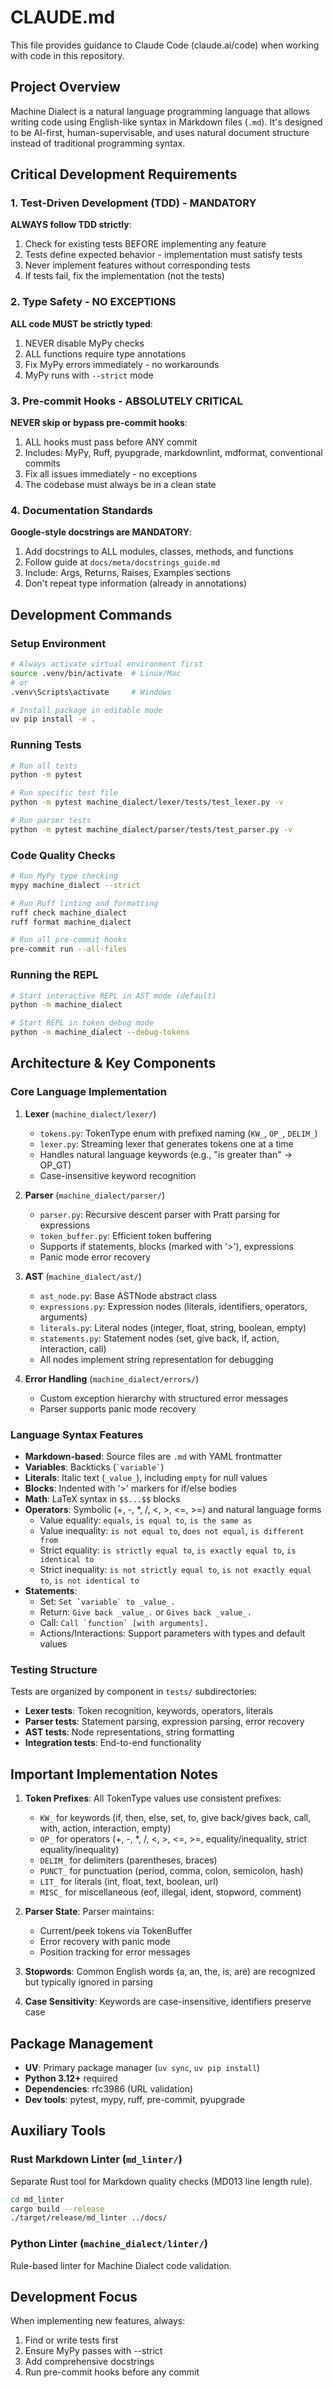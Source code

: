 # CLAUDE.md

This file provides guidance to Claude Code (claude.ai/code) when working with code in this repository.

## Project Overview

Machine Dialect is a natural language programming language that allows writing code using
English-like syntax in Markdown files (`.md`). It's designed to be AI-first,
human-supervisable, and uses natural document structure instead of traditional programming
syntax.

## Critical Development Requirements

### 1. Test-Driven Development (TDD) - MANDATORY

**ALWAYS follow TDD strictly**:

1. Check for existing tests BEFORE implementing any feature
1. Tests define expected behavior - implementation must satisfy tests
1. Never implement features without corresponding tests
1. If tests fail, fix the implementation (not the tests)

### 2. Type Safety - NO EXCEPTIONS

**ALL code MUST be strictly typed**:

1. NEVER disable MyPy checks
1. ALL functions require type annotations
1. Fix MyPy errors immediately - no workarounds
1. MyPy runs with `--strict` mode

### 3. Pre-commit Hooks - ABSOLUTELY CRITICAL

**NEVER skip or bypass pre-commit hooks**:

1. ALL hooks must pass before ANY commit
1. Includes: MyPy, Ruff, pyupgrade, markdownlint, mdformat, conventional commits
1. Fix all issues immediately - no exceptions
1. The codebase must always be in a clean state

### 4. Documentation Standards

**Google-style docstrings are MANDATORY**:

1. Add docstrings to ALL modules, classes, methods, and functions
1. Follow guide at `docs/meta/docstrings_guide.md`
1. Include: Args, Returns, Raises, Examples sections
1. Don't repeat type information (already in annotations)

## Development Commands

### Setup Environment

```bash
# Always activate virtual environment first
source .venv/bin/activate  # Linux/Mac
# or
.venv\Scripts\activate     # Windows

# Install package in editable mode
uv pip install -e .
```

### Running Tests

```bash
# Run all tests
python -m pytest

# Run specific test file
python -m pytest machine_dialect/lexer/tests/test_lexer.py -v

# Run parser tests
python -m pytest machine_dialect/parser/tests/test_parser.py -v
```

### Code Quality Checks

```bash
# Run MyPy type checking
mypy machine_dialect --strict

# Run Ruff linting and formatting
ruff check machine_dialect
ruff format machine_dialect

# Run all pre-commit hooks
pre-commit run --all-files
```

### Running the REPL

```bash
# Start interactive REPL in AST mode (default)
python -m machine_dialect

# Start REPL in token debug mode
python -m machine_dialect --debug-tokens
```

## Architecture & Key Components

### Core Language Implementation

1. **Lexer** (`machine_dialect/lexer/`)

   - `tokens.py`: TokenType enum with prefixed naming (`KW_`, `OP_`, `DELIM_`)
   - `lexer.py`: Streaming lexer that generates tokens one at a time
   - Handles natural language keywords (e.g., "is greater than" → OP_GT)
   - Case-insensitive keyword recognition

1. **Parser** (`machine_dialect/parser/`)

   - `parser.py`: Recursive descent parser with Pratt parsing for expressions
   - `token_buffer.py`: Efficient token buffering
   - Supports if statements, blocks (marked with '>'), expressions
   - Panic mode error recovery

1. **AST** (`machine_dialect/ast/`)

   - `ast_node.py`: Base ASTNode abstract class
   - `expressions.py`: Expression nodes (literals, identifiers, operators, arguments)
   - `literals.py`: Literal nodes (integer, float, string, boolean, empty)
   - `statements.py`: Statement nodes (set, give back, if, action, interaction, call)
   - All nodes implement string representation for debugging

1. **Error Handling** (`machine_dialect/errors/`)

   - Custom exception hierarchy with structured error messages
   - Parser supports panic mode recovery

### Language Syntax Features

- **Markdown-based**: Source files are `.md` with YAML frontmatter
- **Variables**: Backticks (`` `variable` ``)
- **Literals**: Italic text (`_value_`), including `empty` for null values
- **Blocks**: Indented with '>' markers for if/else bodies
- **Math**: LaTeX syntax in `$$...$$` blocks
- **Operators**: Symbolic (+, -, \*, /, \<, >, \<=, >=) and natural language forms
  - Value equality: `equals`, `is equal to`, `is the same as`
  - Value inequality: `is not equal to`, `does not equal`, `is different from`
  - Strict equality: `is strictly equal to`, `is exactly equal to`, `is identical to`
  - Strict inequality: `is not strictly equal to`, `is not exactly equal to`, `is not identical to`
- **Statements**:
  - Set: `` Set `variable` to _value_. ``
  - Return: `Give back _value_.` or `Gives back _value_.`
  - Call: `` Call `function` [with arguments]. ``
  - Actions/Interactions: Support parameters with types and default values

### Testing Structure

Tests are organized by component in `tests/` subdirectories:

- **Lexer tests**: Token recognition, keywords, operators, literals
- **Parser tests**: Statement parsing, expression parsing, error recovery
- **AST tests**: Node representations, string formatting
- **Integration tests**: End-to-end functionality

## Important Implementation Notes

1. **Token Prefixes**: All TokenType values use consistent prefixes:

   - `KW_` for keywords (if, then, else, set, to, give back/gives back, call, with, action,
     interaction, empty)
   - `OP_` for operators (+, -, \*, /, \<, >, \<=, >=, equality/inequality, strict equality/inequality)
   - `DELIM_` for delimiters (parentheses, braces)
   - `PUNCT_` for punctuation (period, comma, colon, semicolon, hash)
   - `LIT_` for literals (int, float, text, boolean, url)
   - `MISC_` for miscellaneous (eof, illegal, ident, stopword, comment)

1. **Parser State**: Parser maintains:

   - Current/peek tokens via TokenBuffer
   - Error recovery with panic mode
   - Position tracking for error messages

1. **Stopwords**: Common English words (a, an, the, is, are) are recognized but typically
   ignored in parsing

1. **Case Sensitivity**: Keywords are case-insensitive, identifiers preserve case

## Package Management

- **UV**: Primary package manager (`uv sync`, `uv pip install`)
- **Python 3.12+** required
- **Dependencies**: rfc3986 (URL validation)
- **Dev tools**: pytest, mypy, ruff, pre-commit, pyupgrade

## Auxiliary Tools

### Rust Markdown Linter (`md_linter/`)

Separate Rust tool for Markdown quality checks (MD013 line length rule).

```bash
cd md_linter
cargo build --release
./target/release/md_linter ../docs/
```

### Python Linter (`machine_dialect/linter/`)

Rule-based linter for Machine Dialect code validation.

## Development Focus

When implementing new features, always:

1. Find or write tests first
1. Ensure MyPy passes with --strict
1. Add comprehensive docstrings
1. Run pre-commit hooks before any commit
